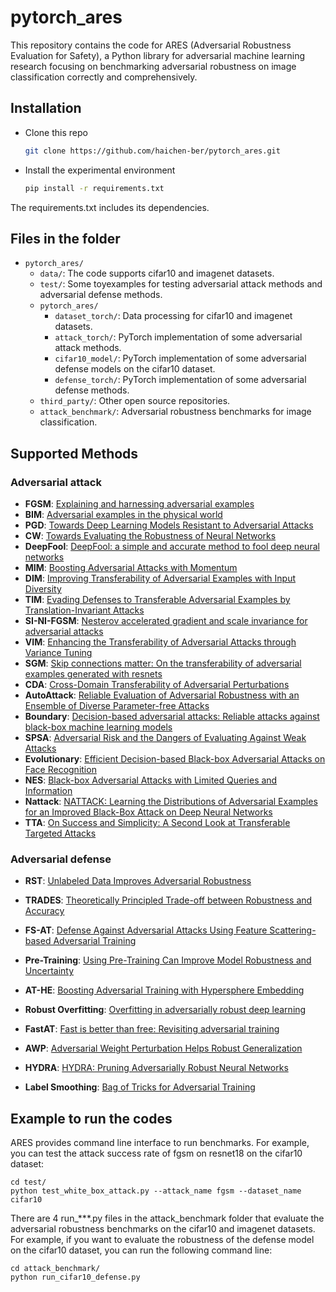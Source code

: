 # pytorch_ares
This repository contains the code for ARES (Adversarial Robustness Evaluation for Safety), 
a Python library for adversarial machine learning research focusing on benchmarking adversarial 
robustness on image classification correctly and comprehensively.
## Installation

- Clone this repo
    ```bash
    git clone https://github.com/haichen-ber/pytorch_ares.git
    ```
- Install the experimental environment
    ```bash
    pip install -r requirements.txt
    ```
The requirements.txt includes its dependencies.
## Files in the folder
- `pytorch_ares/`
  - `data/`: The code supports cifar10 and imagenet datasets.
  - `test/`: Some toyexamples for testing adversarial attack methods and adversarial defense methods.
  - `pytorch_ares/`
    - `dataset_torch/`: Data processing for cifar10 and imagenet datasets.
    - `attack_torch/`: PyTorch implementation of some adversarial attack methods.
    - `cifar10_model/`: PyTorch implementation of some adversarial defense models on the cifar10 dataset.
    - `defense_torch/`: PyTorch implementation of some adversarial defense methods.
  - `third_party/`: Other open source repositories.
  - `attack_benchmark/`: Adversarial robustness benchmarks for image classification.
 ## Supported Methods

### Adversarial attack

- **FGSM**: [Explaining and harnessing adversarial examples](https://arxiv.org/pdf/1412.6572.pdf)
- **BIM**: [Adversarial examples in the physical world](https://arxiv.org/pdf/1607.02533.pdf?ref=https://githubhelp.com)
- **PGD**: [Towards Deep Learning Models Resistant to Adversarial Attacks](https://arxiv.org/pdf/1706.06083.pdf中有体现，以后说到CW攻击再细说%E3%80%82)
- **CW**: [Towards Evaluating the Robustness of Neural Networks](https://arxiv.org/pdf/1608.04644.pdf?source=post_page)
- **DeepFool**: [DeepFool: a simple and accurate method to fool deep neural networks](https://openaccess.thecvf.com/content_cvpr_2016/papers/Moosavi-Dezfooli_DeepFool_A_Simple_CVPR_2016_paper.pdf)
- **MIM**: [Boosting Adversarial Attacks with Momentum](https://openaccess.thecvf.com/content_cvpr_2018/papers/Dong_Boosting_Adversarial_Attacks_CVPR_2018_paper.pdf)
- **DIM**: [Improving Transferability of Adversarial Examples with Input Diversity](https://openaccess.thecvf.com/content_CVPR_2019/papers/Xie_Improving_Transferability_of_Adversarial_Examples_With_Input_Diversity_CVPR_2019_paper.pdf)
- **TIM**: [Evading Defenses to Transferable Adversarial Examples by Translation-Invariant Attacks](https://openaccess.thecvf.com/content_CVPR_2019/papers/Dong_Evading_Defenses_to_Transferable_Adversarial_Examples_by_Translation-Invariant_Attacks_CVPR_2019_paper.pdf)
- **SI-NI-FGSM**: [Nesterov accelerated gradient and scale invariance for adversarial attacks](https://arxiv.org/pdf/1908.06281.pdf)
- **VIM**: [Enhancing the Transferability of Adversarial Attacks through Variance Tuning](https://openaccess.thecvf.com/content/CVPR2021/papers/Wang_Enhancing_the_Transferability_of_Adversarial_Attacks_Through_Variance_Tuning_CVPR_2021_paper.pdf)
- **SGM**: [Skip connections matter: On the transferability of adversarial examples generated with resnets](https://arxiv.org/pdf/2002.05990.pdf)
- **CDA**: [Cross-Domain Transferability of Adversarial Perturbations](https://proceedings.neurips.cc/paper/2019/file/99cd3843754d20ec3c5885d805db8a32-Paper.pdf)
- **AutoAttack**: [Reliable Evaluation of Adversarial Robustness with an Ensemble of Diverse Parameter-free Attacks](http://proceedings.mlr.press/v119/croce20b/croce20b.pdf)
- **Boundary**: [Decision-based adversarial attacks: Reliable attacks against black-box machine learning models](https://arxiv.org/pdf/1712.04248.pdf)
- **SPSA**: [Adversarial Risk and the Dangers of Evaluating Against Weak Attacks](http://proceedings.mlr.press/v80/uesato18a/uesato18a.pdf)
- **Evolutionary**: [Efficient Decision-based Black-box Adversarial Attacks on Face Recognition](https://openaccess.thecvf.com/content_CVPR_2019/papers/Dong_Efficient_Decision-Based_Black-Box_Adversarial_Attacks_on_Face_Recognition_CVPR_2019_paper.pdf)
- **NES**: [Black-box Adversarial Attacks with Limited Queries and Information](http://proceedings.mlr.press/v80/ilyas18a/ilyas18a.pdf)
- **Nattack**: [NATTACK: Learning the Distributions of Adversarial Examples for an Improved Black-Box Attack on Deep Neural Networks](http://proceedings.mlr.press/v97/li19g/li19g.pdf)
- **TTA**: [On Success and Simplicity: A Second Look at Transferable Targeted Attacks](https://proceedings.neurips.cc/paper/2021/file/30d454f09b771b9f65e3eaf6e00fa7bd-Paper.pdf)

### Adversarial defense

- **RST**: [Unlabeled Data Improves Adversarial Robustness](https://arxiv.org/abs/1905.13736)

- **TRADES**: [Theoretically Principled Trade-off between Robustness and Accuracy](https://arxiv.org/abs/1901.08573)
- **FS-AT**: [Defense Against Adversarial Attacks Using Feature Scattering-based Adversarial Training](https://arxiv.org/abs/1907.10764)
- **Pre-Training**: [Using Pre-Training Can Improve Model Robustness and Uncertainty](https://arxiv.org/abs/1907.10764)
- **AT-HE**: [Boosting Adversarial Training with Hypersphere Embedding](https://arxiv.org/abs/2002.08619)
- **Robust Overfitting**: [Overfitting in adversarially robust deep learning](https://arxiv.org/abs/2002.11569)
- **FastAT**: [Fast is better than free: Revisiting adversarial training](https://arxiv.org/abs/2001.03994)
- **AWP**: [Adversarial Weight Perturbation Helps Robust Generalization](https://arxiv.org/abs/2004.05884)
- **HYDRA**: [HYDRA: Pruning Adversarially Robust Neural Networks](https://arxiv.org/abs/2002.10509)
- **Label Smoothing**: [Bag of Tricks for Adversarial Training](https://arxiv.org/abs/2010.00467)

## Example to run the codes

ARES provides command line interface to run benchmarks. For example, you can test the attack success rate of fgsm on resnet18 on the cifar10 dataset:

    cd test/
    python test_white_box_attack.py --attack_name fgsm --dataset_name cifar10

There are 4 run_***.py files in the attack_benchmark folder that evaluate the adversarial robustness benchmarks on the cifar10 and imagenet datasets. For example, if you want to evaluate the robustness of the defense model on the cifar10 dataset, you can run the following command line:

    cd attack_benchmark/ 
    python run_cifar10_defense.py  



